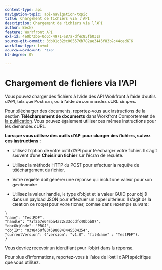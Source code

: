 ```yaml
---
content-type: api
navigation-topic: api-navigation-topic
title: Chargement de fichiers via l’API
description: Chargement de fichiers via l’API
author: Becky
feature: Workfront API
exl-id: 4e0b73b6-0d6d-4971-a87a-dfec85fb031a
source-git-commit: 3db01c329c005570b782ae3445f83b7c44ced676
workflow-type: tm+mt
source-wordcount: '176'
ht-degree: 0%

---
```


# Chargement de fichiers via l’API

Vous pouvez charger des fichiers à l’aide des API Workfront à l’aide d’outils d’API, tels que Postman, ou à l’aide de commandes cURL simples.

Pour télécharger des documents, reportez-vous aux instructions de la section **Téléchargement de documents** dans Workfront [Comportement de la publication](/help/quicksilver/wf-api/general/api-basics.md#post-behavior). Vous pouvez également utiliser ces mêmes instructions pour les demandes cURL.

**Lorsque vous utilisez des outils d’API pour charger des fichiers, suivez ces instructions :**

* Utilisez l’option de votre outil d’API pour télécharger votre fichier. Il s’agit souvent d’une **Choisir un fichier** sur l’écran de requête.

* Utilisez la méthode HTTP du POST pour effectuer la requête de téléchargement du fichier.

* Votre requête doit générer une réponse qui inclut une valeur pour son gestionnaire.

* Utilisez la valeur handle, le type d’objet et la valeur GUID pour objID dans un payload JSON pour effectuer un appel ultérieur. Il s’agit de la création de l’objet pour votre fichier, comme dans l’exemple suivant :

```
}
"name": "TestPDF",
"handle": "7af257e64aba4a22c33ccdfc40bbb87",
"docObjCode": "PROJ",
"objID": "0398450f8345980843445534354",
"currentVersion": {"version": "v1.0", "fileName" : "TestPDF"},
}
```

Vous devriez recevoir un identifiant pour l’objet dans la réponse.

Pour plus d’informations, reportez-vous à l’aide de l’outil d’API spécifique que vous utilisez.
